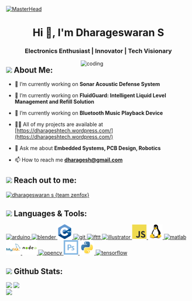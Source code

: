 [![MasterHead](https://miro.medium.com/v2/resize:fit:679/1*RTGHo8x278rzhj2cZSjwtA.gif)](https://dharageshtech.wordpress.com)
<h1 align="center">Hi 👋, I'm Dharageswaran S</h1>
<h3 align="center">Electronics Enthusiast | Innovator | Tech Visionary</h3>
<img align="right" alt="coding" width="300" src="https://media.giphy.com/media/lP8xu5t2DLGG045H8F/giphy.gif">

## <img src="https://media.giphy.com/media/WUlplcMpOCEmTGBtBW/giphy.gif" width="40"> **About Me:**
- 🔭 I’m currently working on **Sonar Acoustic Defense System**

- 🔭 I’m currently working on **FluidGuard: Intelligent Liquid Level Management and Refill Solution**

- 🔭 I’m currently working on **Bluetooth Music Playback Device**

- 👨‍💻 All of my projects are available at [https://dharageshtech.wordpress.com/](https://dharageshtech.wordpress.com/)

- 💬 Ask me about **Embedded Systems, PCB Design, Robotics**

- 📫 How to reach me **dharagesh@gmail.com**

## <img src="https://media.giphy.com/media/LnQjpWaON8nhr21vNW/giphy.gif" width="40"> **Reach out to me:** ️
<p align="left">
<a href="https://www.youtube.com/c/dharageswaran s {team zenfox}" target="blank"><img align="center" src="https://raw.githubusercontent.com/rahuldkjain/github-profile-readme-generator/master/src/images/icons/Social/youtube.svg" alt="dharageswaran s {team zenfox}" height="30" width="40" /></a>
</p>

## <img src="https://media.giphy.com/media/j2pOGeGYKe2xCCKwfi/giphy.gif" width="40"> **Languages & Tools:**

<p align="left"> <a href="https://www.arduino.cc/" target="_blank" rel="noreferrer"> <img src="https://cdn.worldvectorlogo.com/logos/arduino-1.svg" alt="arduino" width="40" height="40"/> </a>
  <a href="https://www.blender.org/" target="_blank" rel="noreferrer"> <img src="https://download.blender.org/branding/community/blender_community_badge_white.svg" alt="blender" width="40" height="40"/> </a>
  <a href="https://www.w3schools.com/cpp/" target="_blank" rel="noreferrer"> <img src="https://raw.githubusercontent.com/devicons/devicon/master/icons/cplusplus/cplusplus-original.svg" alt="cplusplus" width="40" height="40"/> </a>
  <a href="https://git-scm.com/" target="_blank" rel="noreferrer"> <img src="https://www.vectorlogo.zone/logos/git-scm/git-scm-icon.svg" alt="git" width="40" height="40"/> </a> 
  <a href="https://ifttt.com/" target="_blank" rel="noreferrer"> <img src="https://img.shields.io/badge/c++-%2300599C.svg?style=for-the-badge&logo=c%2B%2B&logoColor=white" alt="ifttt" width="40" height="40"/> </a>
  <a href="https://www.adobe.com/in/products/illustrator.html" target="_blank" rel="noreferrer"> <img src="https://www.vectorlogo.zone/logos/adobe_illustrator/adobe_illustrator-icon.svg" alt="illustrator" width="40" height="40"/> </a> 
  <a href="https://developer.mozilla.org/en-US/docs/Web/JavaScript" target="_blank" rel="noreferrer"> <img src="https://raw.githubusercontent.com/devicons/devicon/master/icons/javascript/javascript-original.svg" alt="javascript" width="40" height="40"/> </a>
  <a href="https://www.linux.org/" target="_blank" rel="noreferrer"> <img src="https://raw.githubusercontent.com/devicons/devicon/master/icons/linux/linux-original.svg" alt="linux" width="40" height="40"/> </a> 
  <a href="https://www.mathworks.com/" target="_blank" rel="noreferrer"> <img src="https://upload.wikimedia.org/wikipedia/commons/2/21/Matlab_Logo.png" alt="matlab" width="40" height="40"/> </a>
  <a href="https://www.mysql.com/" target="_blank" rel="noreferrer"> <img src="https://raw.githubusercontent.com/devicons/devicon/master/icons/mysql/mysql-original-wordmark.svg" alt="mysql" width="40" height="40"/> </a>
  <a href="https://nodejs.org" target="_blank" rel="noreferrer"> <img src="https://raw.githubusercontent.com/devicons/devicon/master/icons/nodejs/nodejs-original-wordmark.svg" alt="nodejs" width="40" height="40"/> </a> 
  <a href="https://opencv.org/" target="_blank" rel="noreferrer"> <img src="https://www.vectorlogo.zone/logos/opencv/opencv-icon.svg" alt="opencv" width="40" height="40"/> </a> 
  <a href="https://www.photoshop.com/en" target="_blank" rel="noreferrer"> <img src="https://raw.githubusercontent.com/devicons/devicon/master/icons/photoshop/photoshop-line.svg" alt="photoshop" width="40" height="40"/> </a>
  <a href="https://www.python.org" target="_blank" rel="noreferrer"> <img src="https://raw.githubusercontent.com/devicons/devicon/master/icons/python/python-original.svg" alt="python" width="40" height="40"/> </a> <a href="https://www.tensorflow.org" target="_blank" rel="noreferrer"> <img src="https://www.vectorlogo.zone/logos/tensorflow/tensorflow-icon.svg" alt="tensorflow" width="40" height="40"/> </a> </p>

  ## <img src="https://media.giphy.com/media/ZCN6F3FAkwsyOGU2RS/giphy.gif" width="40"> **Github Stats:**
![](https://github-readme-stats.vercel.app/api/top-langs/?username=dhamuvkl&theme=radical&hide_border=true&include_all_commits=false&count_private=true&layout=compact)
![](https://github-readme-streak-stats.herokuapp.com/?user=dhamuvkl&theme=radical&hide_border=true)<br/>
![](https://github-readme-stats.vercel.app/api?username=dhamuvkl&theme=radical&hide_border=true&include_all_commits=false&count_private=true)<br/>


